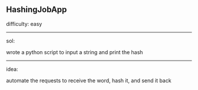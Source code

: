 ## HashingJobApp

difficulty: easy

---

sol:

wrote a python script to input a string and print the hash

---

idea:

automate the requests to receive the word, hash it, and send it back
